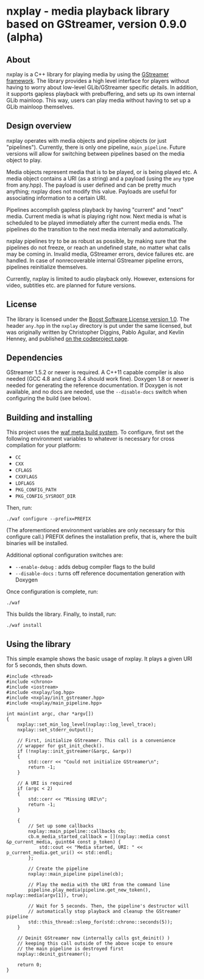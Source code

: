 nxplay - media playback library based on GStreamer, version 0.9.0 (alpha)
=========================================================================

About
-----

nxplay is a C++ library for playing media by using the [GStreamer framework](http://gstreamer.freedesktop.org/).
The library provides a high level interface for players without having to worry about
low-level GLib/GStreamer specific details. In addition, it supports gapless playback
with prebuffering, and sets up its own internal GLib mainloop. This way, users can
play media without having to set up a GLib mainloop themselves.


Design overview
---------------

nxplay operates with media objects and pipeline objects (or just "pipelines"). Currently,
there is only one pipeline, `main_pipeline`. Future versions will allow for switching
between pipelines based on the media object to play.

Media objects represent media that is to be played, or is being played etc. A media
object contains a URI (as a string) and a payload (using the `any` type from any.hpp).
The payload is user defined and can be pretty much anything; nxplay does not modify
this value. Payloads are useful for associating information to a certain URI.

Pipelines accomplish gapless playback by having "current" and "next" media. Current media
is what is playing right now. Next media is what is scheduled to be played immediately
after the current media ends. The pipelines do the transition to the next media internally
and automatically.

nxplay pipelines try to be as robust as possible, by making sure that the pipelines do not
freeze, or reach an undefined state, no matter what calls may be coming in. Invalid media,
GStreamer errors, device failures etc. are handled. In case of nonrecoverable internal
GStreamer pipeline errors, pipelines reinitialize themselves.

Currently, nxplay is limited to audio playback only. However, extensions for video, subtitles
etc. are planned for future versions.


License
-------

The library is licensed under the [Boost Software License version 1.0](http://www.boost.org/LICENSE_1_0.txt).
The header `any.hpp` in the `nxplay` directory is put under the same licensed, but was
originally written by Christopher Diggins, Pablo Aguilar, and Kevlin Henney, and
published [on the codeproject page](http://www.codeproject.com/Articles/11250/High-Performance-Dynamic-Typing-in-C-using-a-Repla).


Dependencies
------------

GStreamer 1.5.2 or newer is required.
A C++11 capable compiler is also needed (GCC 4.8 and clang 3.4 should work fine).
Doxygen 1.8 or newer is needed for generating the reference documentation. If Doxygen is not available,
and no docs are needed, use the `--disable-docs` switch when configuring the build (see below).


Building and installing
-----------------------

This project uses the [waf meta build system](https://code.google.com/p/waf/). To configure, first set
the following environment variables to whatever is necessary for cross compilation for your platform:

* `CC`
* `CXX`
* `CFLAGS`
* `CXXFLAGS`
* `LDFLAGS`
* `PKG_CONFIG_PATH`
* `PKG_CONFIG_SYSROOT_DIR`

Then, run:

    ./waf configure --prefix=PREFIX

(The aforementioned environment variables are only necessary for this configure call.)
PREFIX defines the installation prefix, that is, where the built binaries will be installed.

Additional optional configuration switches are:

* `--enable-debug` : adds debug compiler flags to the build
* `--disable-docs` : turns off reference documentation generation with Doxygen

Once configuration is complete, run:

    ./waf

This builds the library.
Finally, to install, run:

    ./waf install


Using the library
-----------------

This simple example shows the basic usage of nxplay. It plays a given URI for
5 seconds, then shuts down.

    #include <thread>
    #include <chrono>
    #include <iostream>
    #include <nxplay/log.hpp>
    #include <nxplay/init_gstreamer.hpp>
    #include <nxplay/main_pipeline.hpp>
    
    int main(int argc, char *argv[])
    {
        nxplay::set_min_log_level(nxplay::log_level_trace);
        nxplay::set_stderr_output();
   
        // First, initialize GStreamer. This call is a convenience
        // wrapper for gst_init_check().
        if (!nxplay::init_gstreamer(&argc, &argv))
        {
            std::cerr << "Could not initialize GStreamer\n";
            return -1;
        }
    
        // A URI is required
        if (argc < 2)
        {
            std::cerr << "Missing URI\n";
            return -1;
        }
    
        {
            // Set up some callbacks
            nxplay::main_pipeline::callbacks cb;
            cb.m_media_started_callback = [](nxplay::media const &p_current_media, guint64 const p_token) {
                std::cout << "Media started, URI: " << p_current_media.get_uri() << std::endl;
            };
    
            // Create the pipeline
            nxplay::main_pipeline pipeline(cb);
    
            // Play the media with the URI from the command line
            pipeline.play_media(pipeline.get_new_token(), nxplay::media(argv[1]), true);
    
            // Wait for 5 seconds. Then, the pipeline's destructor will
            // automatically stop playback and cleanup the GStreamer pipeline
            std::this_thread::sleep_for(std::chrono::seconds(5));
        }
    
        // Deinit GStreamer now (internally calls gst_deinit() )
        // keeping this call outside of the above scope to ensure
        // the main pipeline is destroyed first
        nxplay::deinit_gstreamer();
    
        return 0;
    }


